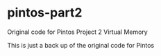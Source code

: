 pintos-part2
============

Original code for Pintos Project 2 Virtual Memory

This is just a back up of the original code for Pintos

